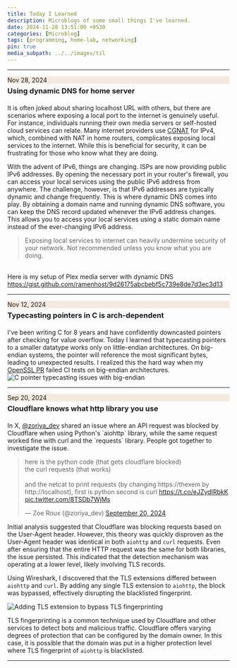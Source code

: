 ```yaml
---
title: Today I Learned
description: Microblogs of some small things I've learned.
date: 2024-11-28 13:51:00 +0530
categories: [Microblog]
tags: [programming, home-lab, networking]
pin: true
media_subpath: ../../images/til
---
```


---
<div class="card">
<div class="card-header" style="background-color: #F4EAE0;">
    Nov 28, 2024
</div>
<div class="card-body">
<h3 class="card-title" style="margin-top: 6px; margin-bottom: 20px;">Using dynamic DNS for home server</h3>
<p class="card-text content">
It is often joked about sharing localhost URL with others, but there are scenarios where exposing a local port to the internet is genuinely useful. For instance, individuals running their own media servers or self-hosted cloud services can relate. Many internet providers use <a href="https://en.wikipedia.org/wiki/Carrier-grade_NAT">CGNAT</a> for IPv4, which, combined with NAT in home routers, complicates exposing local services to the internet. While this is beneficial for security, it can be frustrating for those who know what they are doing.

With the advent of IPv6, things are changing. ISPs are now providing public IPv6 addresses. By opening the necessary port in your router's firewall, you can access your local services using the public IPv6 address from anywhere. The challenge, however, is that IPv6 addresses are typically dynamic and change frequently. This is where dynamic DNS comes into play. By obtaining a domain name and running dynamic DNS software, you can keep the DNS record updated whenever the IPv6 address changes. This allows you to access your local services using a static domain name instead of the ever-changing IPv6 address.  
<blockquote class="blockquote mb-0">
<p class="content">Exposing local services to internet can heavily undermine security of your network. Not recommended unless you know what you are doing.</p>
</blockquote><br>
Here is my setup of Plex media server with dynamic DNS <a href="https://gist.github.com/ramenhost/9d26175abcbebf5c739e8de7d3ec3d13">https://gist.github.com/ramenhost/9d26175abcbebf5c739e8de7d3ec3d13</a>
</p>
</div>
</div>

---

<div class="card">
<div class="card-header" style="background-color: #F4EAE0;">
    Nov 12, 2024
</div>
<div class="card-body">
<h3 class="card-title" style="margin-top: 6px; margin-bottom: 20px;">Typecasting pointers in C is arch-dependent</h3>
<p class="card-text content">
I've been writing C for 8 years and have confidently downcasted pointers after checking for value overflow. Today I learned that typecasting pointers to a smaller datatype works only on little-endian architectures. On big-endian systems, the pointer will reference the most significant bytes, leading to unexpected results. I realized this the hard way when my <a href="https://github.com/openssl/openssl/pull/24636">OpenSSL PR</a> failed CI tests on big-endian architectures.

<img src="c-pointer-typecast.jpg" alt="C pointer typecasting issues with big-endian">

</p>
</div>
</div>

---

<div class="card">
<div class="card-header" style="background-color: #F4EAE0;">
    Sep 20, 2024
</div>
<div class="card-body">
<h3 class="card-title" style="margin-top: 6px; margin-bottom: 20px;">Cloudflare knows what http library you use</h3>
<p class="card-text content">
In X, <a href="https://x.com/zoriya_dev">@zoriya_dev</a> shared an issue where an API request was blocked by Cloudflare when using Python's `aiohttp` library, while the same request worked fine with curl and the `requests` library. People got together to investigate the issue.
<blockquote  class="twitter-tweet tw-align-center" data-cards="hidden" data-conversation="none" data-dnt="true"><p lang="en" dir="ltr">here is the python code (that gets cloudflare blocked)<br>the curl requests (that works)<br><br>and the netcat to print requests (by changing https://thexem by http://localhost), first is python second is curl <a href="https://t.co/eJZydIRbkK">https://t.co/eJZydIRbkK</a> <a href="https://t.co/8TSDb7WjMs">pic.twitter.com/8TSDb7WjMs</a></p>&mdash; Zoe Roux (@zoriya_dev) <a href="https://twitter.com/zoriya_dev/status/1837039528399212793?ref_src=twsrc%5Etfw">September 20, 2024</a></blockquote> <script async src="https://platform.twitter.com/widgets.js" charset="utf-8"></script>

Initial analysis suggested that Cloudflare was blocking requests based on the User-Agent header. However, this theory was quickly disproven as the User-Agent header was identical in both `aiohttp` and `curl` requests. Even after ensuring that the entire HTTP request was the same for both libraries, the issue persisted. This indicated that the detection mechanism was operating at a lower level, likely involving TLS records.

Using Wireshark, I discovered that the TLS extensions differed between `aiohttp` and `curl`. By adding any single TLS extension to `aiohttp`, the block was bypassed, effectively disrupting the blacklisted fingerprint.

<img src="cf-tls-fingerprint.jpg" alt="Adding TLS extension to bypass TLS fingerprinting">

TLS fingerprinting is a common technique used by Cloudflare and other services to detect bots and malicious traffic. Cloudflare offers varying degrees of protection that can be configured by the domain owner. In this case, it is possible that the domain was put in a higher protection level where TLS fingerprint of `aiohttp` is blacklisted. 

</p>
</div>
</div>

---
